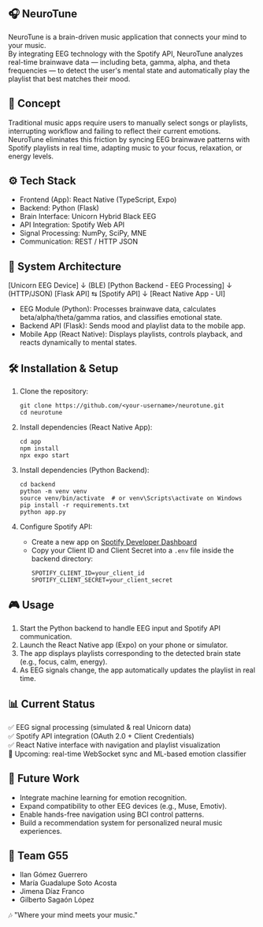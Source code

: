 
  ## 🎧 NeuroTune

  NeuroTune is a brain-driven music application that connects your mind to your music.  
  By integrating EEG technology with the Spotify API, NeuroTune analyzes real-time brainwave data — 
  including beta, gamma, alpha, and theta frequencies — to detect the user's mental state 
  and automatically play the playlist that best matches their mood.

  ## 🧠 Concept

  Traditional music apps require users to manually select songs or playlists, interrupting workflow 
  and failing to reflect their current emotions.  
  NeuroTune eliminates this friction by syncing EEG brainwave patterns with Spotify playlists 
  in real time, adapting music to your focus, relaxation, or energy levels.

  ## ⚙️ Tech Stack

  - Frontend (App): React Native (TypeScript, Expo)
  - Backend: Python (Flask)
  - Brain Interface: Unicorn Hybrid Black EEG
  - API Integration: Spotify Web API
  - Signal Processing: NumPy, SciPy, MNE
  - Communication: REST / HTTP JSON

  ## 🧩 System Architecture

  [Unicorn EEG Device]
          ↓  (BLE)
  [Python Backend - EEG Processing]
          ↓  (HTTP/JSON)
  [Flask API]  ⇆  [Spotify API]
          ↓
  [React Native App - UI]

  - EEG Module (Python): Processes brainwave data, calculates beta/alpha/theta/gamma ratios, 
    and classifies emotional state.
  - Backend API (Flask): Sends mood and playlist data to the mobile app.
  - Mobile App (React Native): Displays playlists, controls playback, and reacts dynamically 
    to mental states.

  ## 🛠️ Installation & Setup

  1. Clone the repository:
     ```
     git clone https://github.com/<your-username>/neurotune.git
     cd neurotune
     ```

  2. Install dependencies (React Native App):
     ```
     cd app
     npm install
     npx expo start
     ```

  3. Install dependencies (Python Backend):
     ```
     cd backend
     python -m venv venv
     source venv/bin/activate  # or venv\Scripts\activate on Windows
     pip install -r requirements.txt
     python app.py
     ```

  4. Configure Spotify API:
     - Create a new app on [Spotify Developer Dashboard](https://developer.spotify.com/dashboard)
     - Copy your Client ID and Client Secret into a `.env` file inside the backend directory:
       ```
       SPOTIFY_CLIENT_ID=your_client_id
       SPOTIFY_CLIENT_SECRET=your_client_secret
       ```
  ## 🎮 Usage

  1. Start the Python backend to handle EEG input and Spotify API communication.  
  2. Launch the React Native app (Expo) on your phone or simulator.  
  3. The app displays playlists corresponding to the detected brain state (e.g., focus, calm, energy).  
  4. As EEG signals change, the app automatically updates the playlist in real time.

  ## 📊 Current Status

  ✅ EEG signal processing (simulated & real Unicorn data)  
  ✅ Spotify API integration (OAuth 2.0 + Client Credentials)  
  ✅ React Native interface with navigation and playlist visualization  
  🚧 Upcoming: real-time WebSocket sync and ML-based emotion classifier  

  ## 🌟 Future Work

  - Integrate machine learning for emotion recognition.  
  - Expand compatibility to other EEG devices (e.g., Muse, Emotiv).  
  - Enable hands-free navigation using BCI control patterns.  
  - Build a recommendation system for personalized neural music experiences.  

  ## 👥 Team G55

  - Ilan Gómez Guerrero  
  - María Guadalupe Soto Acosta  
  - Jimena Díaz Franco  
  - Gilberto Sagaón López  

  🎶 "Where your mind meets your music."

